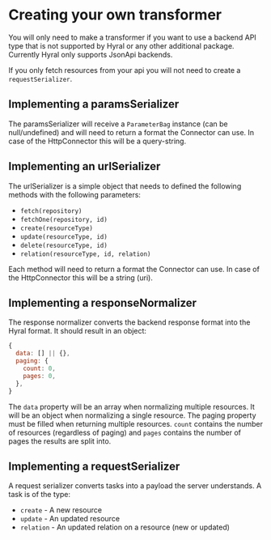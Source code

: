 # Creating your own transformer
You will only need to make a transformer if you want to use a backend API type that is not supported by Hyral or 
any other additional package. Currently Hyral only supports JsonApi backends.

If you only fetch resources from your api you will not need to create a `requestSerializer`.

## Implementing a paramsSerializer
The paramsSerializer will receive a `ParameterBag` instance (can be null/undefined) and will need to return a format
the Connector can use. In case of the HttpConnector this will be a query-string.

## Implementing an urlSerializer
The urlSerializer is a simple object that needs to defined the following methods with the following parameters: 

* `fetch(repository)`
* `fetchOne(repository, id)`
* `create(resourceType)`
* `update(resourceType, id)`
* `delete(resourceType, id)`
* `relation(resourceType, id, relation)`

Each method will need to return a format the Connector can use. In case of the HttpConnector this will be a 
string (uri).

## Implementing a responseNormalizer
The response normalizer converts the backend response format into the Hyral format. It should result in an object:

```javascript
{
  data: [] || {},
  paging: {
    count: 0,
    pages: 0,
  },
}
```

The `data` property will be an array when normalizing multiple resources. It will be an object when normalizing a
single resource.
The paging property must be filled when returning multiple resources. `count` contains the number of resources (regardless
of paging) and `pages` contains the number of pages the results are split into.

## Implementing a requestSerializer
A request serializer converts tasks into a payload the server understands. A task is of the type:

* `create` - A new resource
* `update` - An updated resource
* `relation` - An updated relation on a resource (new or updated)
